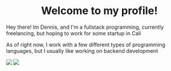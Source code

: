 <h1 align="center">Welcome to my profile!</h1>
 <p>Hey there! Im Dennis, and I'm a fullstack programming, currently freelancing, but hoping to work for some startup in Cali</p>
 <p>As of right now, I work with a few different types of programming languages, but I usually like working on backend development</p>
 
<img align="left" src="https://github-readme-stats.vercel.app/api?username=ByteLock&bg_color=135,FF1B6B,45CAFF">
<img src="https://github-readme-streak-stats.herokuapp.com/?user=ByteLock&theme=tokyonight">
 
